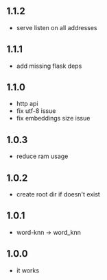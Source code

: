 ## 1.1.2
* serve listen on all addresses

## 1.1.1
* add missing flask deps

## 1.1.0
* http api
* fix utf-8 issue
* fix embeddings size issue

## 1.0.3
* reduce ram usage

## 1.0.2
* create root dir if doesn't exist

## 1.0.1
* word-knn -> word_knn

## 1.0.0
* it works